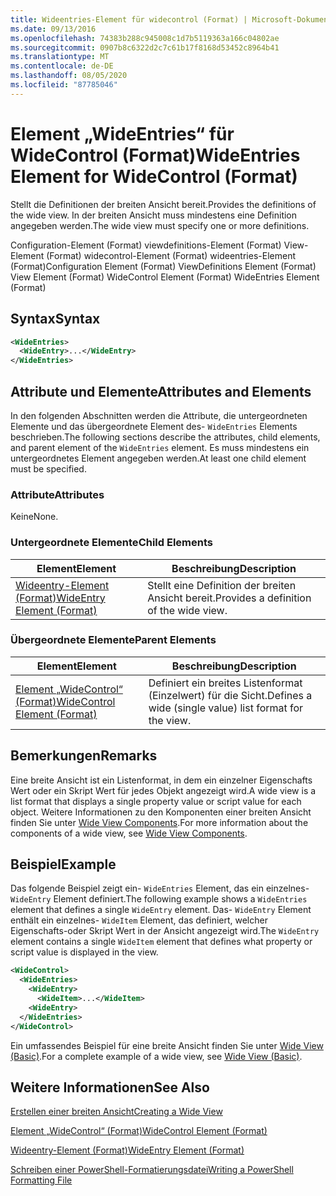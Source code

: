 ```yaml
---
title: Wideentries-Element für widecontrol (Format) | Microsoft-Dokumentation
ms.date: 09/13/2016
ms.openlocfilehash: 74383b288c945008c1d7b5119363a166c04802ae
ms.sourcegitcommit: 0907b8c6322d2c7c61b17f8168d53452c8964b41
ms.translationtype: MT
ms.contentlocale: de-DE
ms.lasthandoff: 08/05/2020
ms.locfileid: "87785046"
---
```

# <a name="wideentries-element-for-widecontrol-format"></a><span data-ttu-id="15200-102">Element „WideEntries“ für WideControl (Format)</span><span class="sxs-lookup"><span data-stu-id="15200-102">WideEntries Element for WideControl (Format)</span></span>

<span data-ttu-id="15200-103">Stellt die Definitionen der breiten Ansicht bereit.</span><span class="sxs-lookup"><span data-stu-id="15200-103">Provides the definitions of the wide view.</span></span> <span data-ttu-id="15200-104">In der breiten Ansicht muss mindestens eine Definition angegeben werden.</span><span class="sxs-lookup"><span data-stu-id="15200-104">The wide view must specify one or more definitions.</span></span>

<span data-ttu-id="15200-105">Configuration-Element (Format) viewdefinitions-Element (Format) View-Element (Format) widecontrol-Element (Format) wideentries-Element (Format)</span><span class="sxs-lookup"><span data-stu-id="15200-105">Configuration Element (Format) ViewDefinitions Element (Format) View Element (Format) WideControl Element (Format) WideEntries Element (Format)</span></span>

## <a name="syntax"></a><span data-ttu-id="15200-106">Syntax</span><span class="sxs-lookup"><span data-stu-id="15200-106">Syntax</span></span>

```xml
<WideEntries>
  <WideEntry>...</WideEntry>
</WideEntries>

```

## <a name="attributes-and-elements"></a><span data-ttu-id="15200-107">Attribute und Elemente</span><span class="sxs-lookup"><span data-stu-id="15200-107">Attributes and Elements</span></span>

<span data-ttu-id="15200-108">In den folgenden Abschnitten werden die Attribute, die untergeordneten Elemente und das übergeordnete Element des- `WideEntries` Elements beschrieben.</span><span class="sxs-lookup"><span data-stu-id="15200-108">The following sections describe the attributes, child elements, and parent element of the `WideEntries` element.</span></span> <span data-ttu-id="15200-109">Es muss mindestens ein untergeordnetes Element angegeben werden.</span><span class="sxs-lookup"><span data-stu-id="15200-109">At least one child element must be specified.</span></span>

### <a name="attributes"></a><span data-ttu-id="15200-110">Attribute</span><span class="sxs-lookup"><span data-stu-id="15200-110">Attributes</span></span>

<span data-ttu-id="15200-111">Keine</span><span class="sxs-lookup"><span data-stu-id="15200-111">None.</span></span>

### <a name="child-elements"></a><span data-ttu-id="15200-112">Untergeordnete Elemente</span><span class="sxs-lookup"><span data-stu-id="15200-112">Child Elements</span></span>

|<span data-ttu-id="15200-113">Element</span><span class="sxs-lookup"><span data-stu-id="15200-113">Element</span></span>|<span data-ttu-id="15200-114">Beschreibung</span><span class="sxs-lookup"><span data-stu-id="15200-114">Description</span></span>|
|-------------|-----------------|
|[<span data-ttu-id="15200-115">Wideentry-Element (Format)</span><span class="sxs-lookup"><span data-stu-id="15200-115">WideEntry Element (Format)</span></span>](./wideentry-element-for-widecontrol-format.md)|<span data-ttu-id="15200-116">Stellt eine Definition der breiten Ansicht bereit.</span><span class="sxs-lookup"><span data-stu-id="15200-116">Provides a definition of the wide view.</span></span>|

### <a name="parent-elements"></a><span data-ttu-id="15200-117">Übergeordnete Elemente</span><span class="sxs-lookup"><span data-stu-id="15200-117">Parent Elements</span></span>

|<span data-ttu-id="15200-118">Element</span><span class="sxs-lookup"><span data-stu-id="15200-118">Element</span></span>|<span data-ttu-id="15200-119">Beschreibung</span><span class="sxs-lookup"><span data-stu-id="15200-119">Description</span></span>|
|-------------|-----------------|
|[<span data-ttu-id="15200-120">Element „WideControl“ (Format)</span><span class="sxs-lookup"><span data-stu-id="15200-120">WideControl Element (Format)</span></span>](./widecontrol-element-format.md)|<span data-ttu-id="15200-121">Definiert ein breites Listenformat (Einzelwert) für die Sicht.</span><span class="sxs-lookup"><span data-stu-id="15200-121">Defines a wide (single value) list format for the view.</span></span>|

## <a name="remarks"></a><span data-ttu-id="15200-122">Bemerkungen</span><span class="sxs-lookup"><span data-stu-id="15200-122">Remarks</span></span>

<span data-ttu-id="15200-123">Eine breite Ansicht ist ein Listenformat, in dem ein einzelner Eigenschafts Wert oder ein Skript Wert für jedes Objekt angezeigt wird.</span><span class="sxs-lookup"><span data-stu-id="15200-123">A wide view is a list format that displays a single property value or script value for each object.</span></span> <span data-ttu-id="15200-124">Weitere Informationen zu den Komponenten einer breiten Ansicht finden Sie unter [Wide View Components](./creating-a-wide-view.md).</span><span class="sxs-lookup"><span data-stu-id="15200-124">For more information about the components of a wide view, see [Wide View Components](./creating-a-wide-view.md).</span></span>

## <a name="example"></a><span data-ttu-id="15200-125">Beispiel</span><span class="sxs-lookup"><span data-stu-id="15200-125">Example</span></span>

<span data-ttu-id="15200-126">Das folgende Beispiel zeigt ein- `WideEntries` Element, das ein einzelnes- `WideEntry` Element definiert.</span><span class="sxs-lookup"><span data-stu-id="15200-126">The following example shows a `WideEntries` element that defines a single `WideEntry` element.</span></span> <span data-ttu-id="15200-127">Das- `WideEntry` Element enthält ein einzelnes- `WideItem` Element, das definiert, welcher Eigenschafts-oder Skript Wert in der Ansicht angezeigt wird.</span><span class="sxs-lookup"><span data-stu-id="15200-127">The `WideEntry` element contains a single `WideItem` element that defines what property or script value is displayed in the view.</span></span>

```xml
<WideControl>
  <WideEntries>
    <WideEntry>
      <WideItem>...</WideItem>
    <WideEntry>
  </WideEntries>
</WideControl>
```

<span data-ttu-id="15200-128">Ein umfassendes Beispiel für eine breite Ansicht finden Sie unter [Wide View (Basic)](./wide-view-basic.md).</span><span class="sxs-lookup"><span data-stu-id="15200-128">For a complete example of a wide view, see [Wide View (Basic)](./wide-view-basic.md).</span></span>

## <a name="see-also"></a><span data-ttu-id="15200-129">Weitere Informationen</span><span class="sxs-lookup"><span data-stu-id="15200-129">See Also</span></span>

[<span data-ttu-id="15200-130">Erstellen einer breiten Ansicht</span><span class="sxs-lookup"><span data-stu-id="15200-130">Creating a Wide View</span></span>](./creating-a-wide-view.md)

[<span data-ttu-id="15200-131">Element „WideControl“ (Format)</span><span class="sxs-lookup"><span data-stu-id="15200-131">WideControl Element (Format)</span></span>](./widecontrol-element-format.md)

[<span data-ttu-id="15200-132">Wideentry-Element (Format)</span><span class="sxs-lookup"><span data-stu-id="15200-132">WideEntry Element (Format)</span></span>](./wideentry-element-for-widecontrol-format.md)

[<span data-ttu-id="15200-133">Schreiben einer PowerShell-Formatierungsdatei</span><span class="sxs-lookup"><span data-stu-id="15200-133">Writing a PowerShell Formatting File</span></span>](./writing-a-powershell-formatting-file.md)
